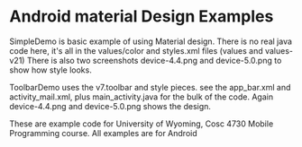 Android material Design Examples
==============

SimpleDemo is basic example of using Material design.  There is no real java code here, it's all in the values/color and styles.xml files (values and values-v21)  There is also two screenshots device-4.4.png and device-5.0.png to show how style looks.

ToolbarDemo uses the v7.toolbar and style pieces.  see the app_bar.xml and activity_mail.xml, plus main_activity.java for the bulk of the code.  Again device-4.4.png and device-5.0.png shows the design.



These are example code for University of Wyoming, Cosc 4730 Mobile Programming course.  All examples are for Android